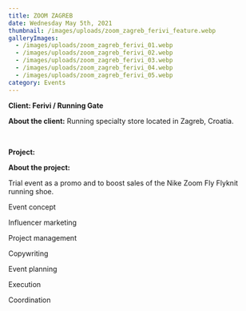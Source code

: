 ```yaml
---
title: ZOOM ZAGREB
date: Wednesday May 5th, 2021
thumbnail: /images/uploads/zoom_zagreb_ferivi_feature.webp
galleryImages:
  - /images/uploads/zoom_zagreb_ferivi_01.webp
  - /images/uploads/zoom_zagreb_ferivi_02.webp
  - /images/uploads/zoom_zagreb_ferivi_03.webp
  - /images/uploads/zoom_zagreb_ferivi_04.webp
  - /images/uploads/zoom_zagreb_ferivi_05.webp
category: Events
---
```

**Client: Ferivi / Running Gate**

**About the client:** Running specialty store located in Zagreb, Croatia.

 

**Project:**

**About the project:**

Trial event as a promo and to boost sales of the Nike Zoom Fly Flyknit running shoe.  

Event concept

Influencer marketing

Project management

Copywriting

Event planning

Execution

Coordination